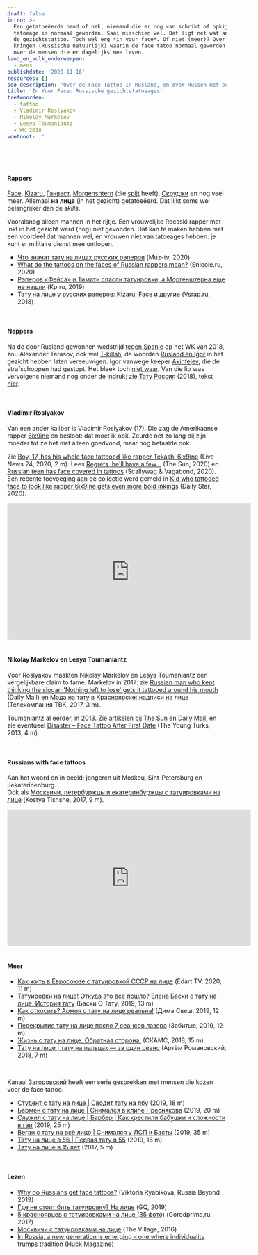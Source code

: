 ```yaml
---
draft: false
intro: >-
  Een getatoeëerde hand of nek, niemand die er nog van schrikt of opkijkt. De
  tatoeage is normaal geworden. Saai misschien wel. Dat ligt net wat anders met
  de gezichtstattoo. Toch wel erg *in your face*. Of niet (meer)? Over de
  kringen (Russische natuurlijk) waarin de face tatoo normaal geworden is, en
  over de mensen die er dagelijks mee leven.
land_en_volk_onderwerpen:
  - mens
publishdate: '2020-11-16'
resources: []
seo_description: 'Over de Face Tattoo in Rusland, en over Russen met een Face Tattoo. '
title: 'In Your Face: Russische gezichtstatoeages'
trefwoorden:
  - tattoo
  - Vladimir Roslyakov
  - Nikolay Markelov
  - Lesya Toumaniantz
  - WK 2018
voetnoot: ''

---
```


<br/>

#### Rappers

[Face](https://rusland1.nl/muziek/20200227-face-3x/), [Kizaru](https://rusland1.nl/muziek/190525-kizaru-3x/), [Ганвест](https://www.mtv.ru/news/ganvest/), [Morgenshtern](https://www.rbth.com/lifestyle/332731-meet-morgenstern-first-man-woman-of-the-year) (die [spijt](https://www.starhit.ru/novosti/morgenshtern-jaleet-o-tatuirovkah-na-litse-217946/) heeft), [Скруджи](https://24smi.org/celebrity/9892-skrudzhi.html) en nog veel meer. Allemaal **на лице** (in het gezicht) getatoeëerd. Dat lijkt soms wel belangrijker dan de *skills*. 

Vooralsnog alleen mannen in het rijtje. Een vrouwelijke Roesski rapper met inkt in het gezicht werd (nog) niet gevonden. Dat kan te maken hebben met een voordeel dat mannen wel, en vrouwen niet van tatoeages hebben: je kunt er militaire dienst mee ontlopen.



- [Что значат тату на лицах русских рэперов](https://muz-tv.ru/news/chto-govoryat-tatu-na-lice-russkih-reperov/) (Muz-tv, 2020)
- [What do the tattoos on the faces of Russian rappers mean?](https://snicole.ru/en/zakonodatelstvo/chto-znachat-tatu-na-licah-russkih-reperov-tatuirovannye-repery.html) (Snicole.ru, 2020)
- [Рэперов «Фейса» и Тимати спасли татуировки, а Моргенштерна еще не нашли](https://www.ufa.kp.ru/daily/26969/4025274/) (Kp.ru, 2019)
- [Тату на лице у русских рэперов: Kizaru, Face и другие](https://vsrap.ru/tatto-na-lice/) (Vsrap.ru, 2018)



<br/>

#### Neppers

Na de door Rusland gewonnen wedstrijd [tegen Spanje](https://youtu.be/gHPke43iqNg) op het WK van 2018, zou Alexander Tarasov, ook wel [T-killah](https://ru.wikipedia.org/wiki/T-killah), de woorden [Rusland en Igor](https://handofmoscow.com/2018/07/02/the-rapper-made-a-bet-with-a-tattoo-on-the-face-in-case-of-a-victory-of-russian-national-team-over-spain/) in het gezicht hebben laten vereeuwigen. Igor vanwege keeper [Akinfejev](https://nl.wikipedia.org/wiki/Igor_Akinfejev), die de strafschoppen had gestopt. Het bleek toch [niet waar](https://handofmoscow.com/2018/07/06/tattoo-in-honor-akinfeev-face-prepareschema-rapper-turned-out-to-be-false/). Van die lip was vervolgens niemand nog onder de indruk; zie [Тату Россия](https://youtu.be/pdil44kReto) (2018), tekst [hier](https://unotices.com/page-text.php?id=114065).

<br/>

 

#### Vladimir Roslyakov

Van een ander kaliber is Vladimir Roslyakov (17). Die zag de Amerikaanse rapper [6ix9ine](https://nl.wikipedia.org/wiki/6ix9ine) en besloot: dat moet ik ook. Zeurde net zo lang bij zijn moeder tot ze het niet alleen goedvond, maar nog betaalde ook.

Zie [Boy, 17, has his whole face tattooed like rapper Tekashi 6ix9ine](https://youtu.be/rEPY6yHSKUY) (Live News 24, 2020, 2 m). Lees [Regrets, he'll have a few...](https://www.thesun.co.uk/news/11510391/russian-boy-face-tattoos-rapper-tekashi-6ix9ine/) (The Sun, 2020) en [Russian teen has face covered in tattoos](https://scallywagandvagabond.com/2020/04/russian-teen-vladimir-roslyakov-tattoos-face-covered-tekashi-6ix9ine-rapper/) (Scallywag & Vagabond, 2020). Een recente toevoeging aan de collectie werd gemeld in [Kid who tattooed face to look like rapper 6ix9ine gets even more bold inkings](https://www.dailystar.co.uk/real-life/kid-who-tattooed-face-look-22985736) (Daily Star, 2020).

<iframe width="560" height="315" src="https://www.youtube.com/embed/dJ3UK-V5jxo" frameborder="0" allow="accelerometer; autoplay; clipboard-write; encrypted-media; gyroscope; picture-in-picture" allowfullscreen></iframe>


<br/>

<br/>


#### Nikolay Markelov en Lesya Toumaniantz

Vóór Roslyakov maakten Nikolay Markelov en Lesya Toumaniantz een vergelijkbare claim to fame. Markelov in 2017: zie [Russian man who kept thinking the slogan 'Nothing left to lose' gets it tattooed around his mouth](https://www.dailymail.co.uk/news/article-4999908/Russian-man-gets-left-lose-tattoo-face.html) (Daily Mail) en [Мода на тату в Красноярске: надписи на лице](https://youtu.be/-W9aEoiL5oE) (Телекомпания ТВК, 2017, 3 m).

Toumaniantz al eerder, in 2013. Zie artikelen bij [The Sun](https://www.thesun.co.uk/archives/news/472779/tatts-love-tattooist-inks-his-name-across-girlfriends-face-on-the-day-they-meet/) en [Daily Mail](https://www.dailymail.co.uk/news/article-2273234/Man-tattoos-girlfriends-FACE--met-24-hours-earlier.html), en zie eventueel [Disaster – Face Tattoo After First Date](https://www.youtube.com/watch?v=VqB6wHFted0) (The Young Turks, 2013, 4 m).

 <br/>



#### Russians with face tattoos

Aan het woord en in beeld: jongeren uit Moskou, Sint-Petersburg en Jekaterinenburg.  <br/>
Ook als [Москвичи, петербуржцы и екатеринбуржцы с татуировками на лице](https://www.youtube.com/watch?v=DMGaxM0PsMk) (Kostya Tishshe, 2017, 9 m).




  

<iframe width="560" height="315" src="https://www.youtube.com/embed/HNCAzake9eU" frameborder="0" allow="accelerometer; autoplay; encrypted-media; gyroscope; picture-in-picture" allowfullscreen></iframe>

<br/>

<br/>

#### Meer
 

- [Как жить в Евросоюзе с татуировкой СССР на лице](https://www.youtube.com/watch?v=yDaQPrsYb8g) (Edart TV, 2020, 11 m)
- [Татуировки на лице! Откуда это все пошло? Елена Баски о тату на лице. История тату](https://www.youtube.com/watch?v=93ci6nmbbTM) (Баски О Тату, 2019, 13 m) 
- [Как откосить? Армия с тату на лице реальна!](https://youtu.be/JbO9UQJgQY8) (Дима Свеш, 2019, 12 m)
- [Перекрытие тату на лице после 7 сеансов лазера](https://youtu.be/XqYaGV7oI_4) (Забитые, 2019, 12 m)
- [Жизнь с тату на лице. Обратная сторона.](https://www.youtube.com/watch?v=NKrrAyVv9UE) (СКАМС, 2018, 15 m)
- [Тату на лице | тату на пальцах — за один сеанс](https://youtu.be/t4UuyTw0FGw) (Артём Романовский, 2018, 7 m)

<br/>

Kanaal [Загоровский](https://www.youtube.com/channel/UCw6DQmRZwN0WccEPo8N4G8Q) heeft een serie gesprekken met mensen die kozen voor de face tattoo. 



- [Студент с тату на лице | Сводит тату на лбу](https://www.youtube.com/watch?v=jUGODEHtg-Y) (2019, 18 m)
- [Бармен с тату на лице | Снимался в клипе Преснякова](https://www.youtube.com/watch?v=S8EzP41EIWU) (2019, 20 m)
- [Служил с тату на лице | Барбер | Как крестили бабушки и сложности в гаи](https://www.youtube.com/watch?v=kFAJsc0-mBg) (2019, 25 m)
- [Веган с тату на всё лицо | Снимался у ЛСП и Басты](https://www.youtube.com/watch?v=_sNWSpAp5yM) (2019, 35 m)
- [Тату на лице в 56 | Первая тату в 55](https://www.youtube.com/watch?v=AI-OMWHs4RM) (2019, 16 m)
- [Тату на лице в 15 лет](https://www.youtube.com/watch?v=ALgpeyb7tKk) (2017, 5 m)

 
 <br/>



#### Lezen




- [Why do Russians get face tattoos?](https://www.rbth.com/lifestyle/330309-russians-get-face-tattoos) (Viktoria Ryabikova, Russia Beyond 2019)
- [Где не стоит бить татуировку? На лице](https://www.gq.ru/style/gde-ne-stoit-bit-tatuirovku-na-lice) (GQ, 2019)
- [5 красноярцев с татуировками на лице (35 фото)](https://gorodprima.ru/2017/03/15/5-krasnoyarcev-s-tatuirovkami-na-lice-35-foto/) (Gorodprima,ru, 2017) 
- [Москвичи с татуировками на лице](https://www.the-village.ru/service-shopping/people-city/251919-tattoo) (The Village, 2016)
- [In Russia, a new generation is emerging – one where individuality trumps tradition](https://www.huckmag.com/shorthand_story/in-russia-a-new-generation-is-emerging-one-where-individuality-trumps-tradition/) (Huck Magazine)
